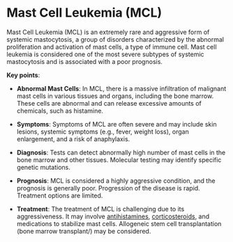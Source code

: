 <!--
source: gpt-3 + jph editing
abbr: MCL
tags: conditions
-->

# Mast Cell Leukemia (MCL)

Mast Cell Leukemia (MCL) is an extremely rare and aggressive form of systemic mastocytosis, a group of disorders characterized by the abnormal proliferation and activation of mast cells, a type of immune cell. Mast cell leukemia is considered one of the most severe subtypes of systemic mastocytosis and is associated with a poor prognosis.

**Key points**:

* **Abnormal Mast Cells**: In MCL, there is a massive infiltration of malignant mast cells in various tissues and organs, including the bone marrow. These cells are abnormal and can release excessive amounts of chemicals, such as histamine.

* **Symptoms**: Symptoms of MCL are often severe and may include skin lesions, systemic symptoms (e.g., fever, weight loss), organ enlargement, and a risk of anaphylaxis.

* **Diagnosis**: Tests can detect abnormally high number of mast cells in the bone marrow and other tissues. Molecular testing may identify specific genetic mutations.

* **Prognosis**: MCL is considered a highly aggressive condition, and the prognosis is generally poor. Progression of the disease is rapid. Treatment options are limited.

* **Treatment**: The treatment of MCL is challenging due to its aggressiveness. It may involve [antihistamines](../antihistamines/), [corticosteroids](../corticosteroids/), and medications to stabilize mast cells. Allogeneic stem cell transplantation (bone marrow transplant/) may be considered.
